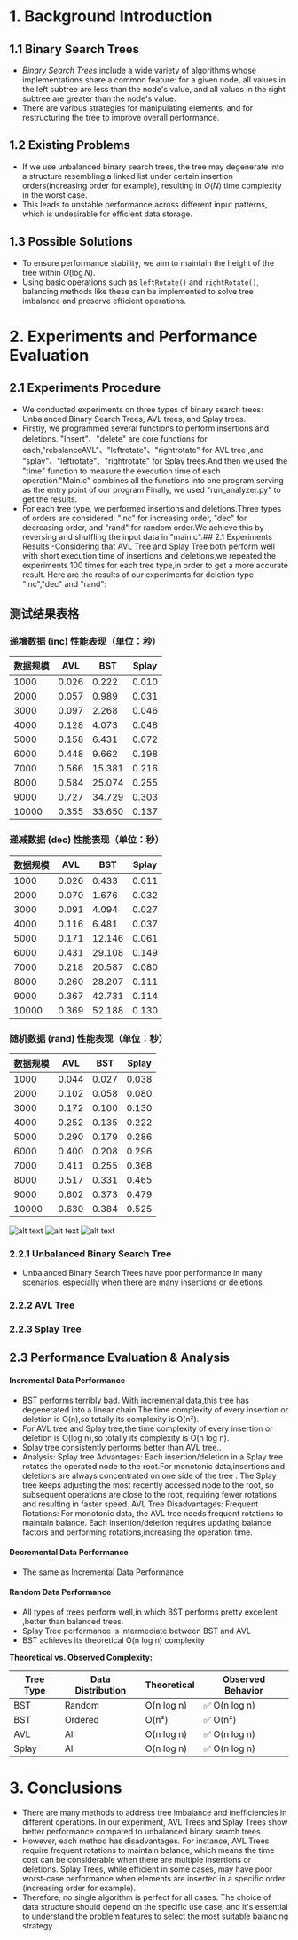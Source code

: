 # 1. Background Introduction
## 1.1 Binary Search Trees
- *Binary Search Trees* include a wide variety of algorithms whose implementations share a common feature: for a given node, all values in the left subtree are less than the node's value, and all values in the right subtree are greater than the node's value.
- There are various strategies for manipulating elements, and for restructuring the tree to improve overall performance.
## 1.2 Existing Problems
- If we use unbalanced binary search trees, the tree may degenerate into a structure resembling a linked list under certain insertion orders(increasing order for example), resulting in $O(N)$ time complexity in the worst case.
- This leads to unstable performance across different input patterns, which is undesirable for efficient data storage.
## 1.3 Possible Solutions
- To ensure performance stability, we aim to maintain the height of the tree within $O(\log N)$.
- Using basic operations such as `leftRotate()` and `rightRotate()`, balancing methods like these can be implemented to solve tree imbalance and preserve efficient operations.

# 2. Experiments and Performance Evaluation
## 2.1 Experiments Procedure
- We conducted experiments on three types of binary search trees: Unbalanced Binary Search Trees, AVL trees, and Splay trees.
- Firstly, we programmed several functions to perform insertions and deletions. "Insert"、"delete" are core functions for each,"rebalanceAVL"、"leftrotate"、"rightrotate" for AVL tree ,and "splay"、"leftrotate"、"rightrotate" for Splay trees.And then we used the "time" function to measure the execution time of each operation."Main.c" combines all the functions into one program,serving as the entry point of our program.Finally, we used "run_analyzer.py" to get the results.
- For each tree type, we performed insertions and deletions.Three types of orders are considered: "inc" for increasing order, "dec" for decreasing order, and "rand" for random order.We achieve this by reversing and shuffling the input data in "main.c".## 2.1 Experiments Results
-Considering that AVL Tree and Splay Tree both perform well with short execution time of insertions and deletions,we repeated the experiments 100 times for each tree type,in order to get a more accurate result.
Here are the results of our experiments,for deletion type "inc","dec" and "rand":
## 测试结果表格

### 递增数据 (inc) 性能表现（单位：秒）

| 数据规模 | AVL    | BST     | Splay  |
|---------|--------|---------|--------|
| 1000    | 0.026  | 0.222   | 0.010  |
| 2000    | 0.057  | 0.989   | 0.031  |
| 3000    | 0.097  | 2.268   | 0.046  |
| 4000    | 0.128  | 4.073   | 0.048  |
| 5000    | 0.158  | 6.431   | 0.072  |
| 6000    | 0.448  | 9.662   | 0.198  |
| 7000    | 0.566  | 15.381  | 0.216  |
| 8000    | 0.584  | 25.074  | 0.255  |
| 9000    | 0.727  | 34.729  | 0.303  |
| 10000   | 0.355  | 33.650  | 0.137  |

### 递减数据 (dec) 性能表现（单位：秒）

| 数据规模 | AVL    | BST     | Splay  |
|---------|--------|---------|--------|
| 1000    | 0.026  | 0.433   | 0.011  |
| 2000    | 0.070  | 1.676   | 0.032  |
| 3000    | 0.091  | 4.094   | 0.027  |
| 4000    | 0.116  | 6.481   | 0.037  |
| 5000    | 0.171  | 12.146  | 0.061  |
| 6000    | 0.431  | 29.108  | 0.149  |
| 7000    | 0.218  | 20.587  | 0.080  |
| 8000    | 0.260  | 28.207  | 0.111  |
| 9000    | 0.367  | 42.731  | 0.114  |
| 10000   | 0.369  | 52.188  | 0.130  |

### 随机数据 (rand) 性能表现（单位：秒）

| 数据规模 | AVL    | BST    | Splay  |
|---------|--------|--------|--------|
| 1000    | 0.044  | 0.027  | 0.038  |
| 2000    | 0.102  | 0.058  | 0.080  |
| 3000    | 0.172  | 0.100  | 0.130  |
| 4000    | 0.252  | 0.135  | 0.222  |
| 5000    | 0.290  | 0.179  | 0.286  |
| 6000    | 0.400  | 0.208  | 0.296  |
| 7000    | 0.411  | 0.255  | 0.368  |
| 8000    | 0.517  | 0.331  | 0.465  |
| 9000    | 0.602  | 0.373  | 0.479  |
| 10000   | 0.630  | 0.384  | 0.525  |
![alt text](image-1.png)
![alt text](image-2.png)
![alt text](image-3.png)
### 2.2.1 Unbalanced Binary Search Tree
- Unbalanced Binary Search Trees have poor performance in many scenarios, especially when there are many insertions or deletions.
### 2.2.2 AVL Tree

### 2.2.3 Splay Tree

## 2.3 Performance Evaluation & Analysis
####  Incremental Data Performance
- BST performs terribly bad. With incremental data,this tree has degenerated into a linear chain.The time complexity of every insertion or deletion is O(n),so totally its complexity is O(n²).
- For AVL tree and Splay tree,the time complexity of every insertion or deletion is O(log n),so totally its complexity is O(n log n).
- Splay tree consistently performs better than AVL tree..
- Analysis: 
Splay tree Advantages:
Each insertion/deletion in a Splay tree rotates the operated node to the root.For monotonic data,insertions and deletions are always concentrated on one side of the tree . The Splay tree keeps adjusting the most recently accessed node to the root, so subsequent operations are close to the root, requiring fewer rotations and resulting in faster speed.
AVL Tree Disadvantages:
Frequent Rotations: For monotonic data, the AVL tree needs frequent rotations to maintain balance. Each insertion/deletion requires updating balance factors and performing rotations,increasing the operation time.


####  Decremental Data Performance
- The same as Incremental Data Performance

####  Random Data Performance
- All types of trees perform well,in which BST performs pretty excellent ,better than balanced trees.
- Splay Tree performance is intermediate between BST and AVL
- BST achieves its theoretical O(n log n) complexity

**Theoretical vs. Observed Complexity:**

| Tree Type | Data Distribution | Theoretical | Observed Behavior |
|-----------|------------------|-------------|-------------------|
| BST       | Random          | O(n log n)  | ✅ O(n log n)     |
| BST       | Ordered         | O(n²)       | ✅ O(n²)          |
| AVL       | All             | O(n log n)  | ✅ O(n log n)     |
| Splay     | All             | O(n log n) | ✅ O(n log n)     |
# 3. Conclusions
- There are many methods to address tree imbalance and inefficiencies in different operations. In our experiment, AVL Trees and Splay Trees show better performance compared to unbalanced binary search trees.
- However, each method has disadvantages. For instance, AVL Trees require frequent rotations to maintain balance, which means the time cost can be considerable when  there are multiple insertions or deletions. Splay Trees, while efficient in some cases, may have poor worst-case performance when elements are inserted in a specific order (increasing order for example).
- Therefore, no single algorithm is perfect for all cases. The choice of data structure should depend on the specific use case, and it's essential to understand the problem features to select the most suitable balancing strategy.
